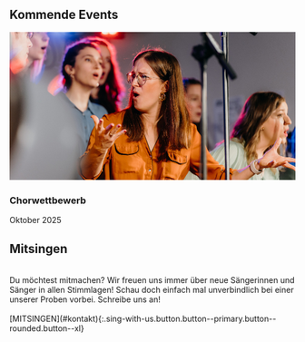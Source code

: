<div class="upcoming-events grid">
<div markdown="1" class="cell cell--12 cell--lg-6">

## Kommende Events

![Stimmung machen](assets/images/upcoming-events.jpg)

### Chorwettbewerb
Oktober 2025

</div>

<div markdown="1" class="cell cell--12 cell--lg-6">

## Mitsingen

<br/>
Du möchtest mitmachen? Wir freuen uns immer über neue Sängerinnen und Sänger in allen Stimmlagen! Schau doch einfach mal unverbindlich bei einer unserer Proben vorbei. Schreibe uns an!
<br/>
<br/>
[MITSINGEN](#kontakt){:.sing-with-us.button.button--primary.button--rounded.button--xl}

</div>
</div>
